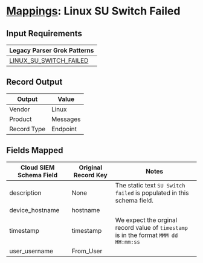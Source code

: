 # [Mappings](README.md): Linux SU Switch Failed

## Input Requirements

|Legacy Parser Grok Patterns|
|-------------|
|[LINUX_SU_SWITCH_FAILED](../legacy_parsers/LINUX_SU_SWITCH_FAILED.md)|

## Record Output

|Output|Value|
|------|-----|
|Vendor|Linux|
|Product|Messages|
|Record Type|Endpoint|

## Fields Mapped

|Cloud SIEM Schema Field|Original Record Key|Notes|
|-----------------------|-------------------|-----|
|description|None|The static text `SU Switch failed` is populated in this schema field.|
|device_hostname|hostname||
|timestamp|timestamp|We expect the orginal record value of `timestamp` is in the format `MMM dd HH:mm:ss`|
|user_username|From_User||

